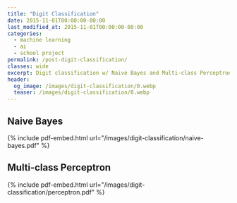 ```yaml
---
title: "Digit Classification"
date: 2015-11-01T00:00:00-00:00
last_modified_at: 2015-11-01T00:00:00-00:00
categories:
  - machine learning
  - ai
  - school project
permalink: /post-digit-classification/
classes: wide
excerpt: Digit classification w/ Naive Bayes and Multi-class Perceptrons.
header:
  og_image: /images/digit-classification/0.webp
  teaser: /images/digit-classification/0.webp
---
```


## Naive Bayes

{% include pdf-embed.html url="/images/digit-classification/naive-bayes.pdf" %}

## Multi-class Perceptron

{% include pdf-embed.html url="/images/digit-classification/perceptron.pdf" %}
